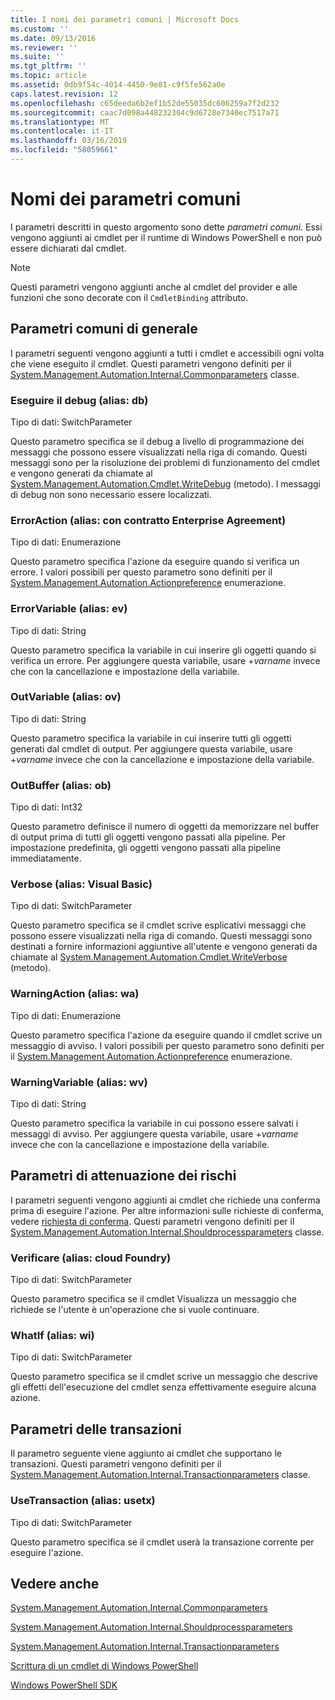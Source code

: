 ```yaml
---
title: I nomi dei parametri comuni | Microsoft Docs
ms.custom: ''
ms.date: 09/13/2016
ms.reviewer: ''
ms.suite: ''
ms.tgt_pltfrm: ''
ms.topic: article
ms.assetid: 0db9f54c-4014-4450-9e81-c9f5fe562a0e
caps.latest.revision: 12
ms.openlocfilehash: c65deeda6b2ef1b52de55035dc606259a7f2d232
ms.sourcegitcommit: caac7d098a448232304c9d6728e7340ec7517a71
ms.translationtype: MT
ms.contentlocale: it-IT
ms.lasthandoff: 03/16/2019
ms.locfileid: "58059661"
---
```

# <a name="common-parameter-names"></a>Nomi dei parametri comuni

I parametri descritti in questo argomento sono dette *parametri comuni*. Essi vengono aggiunti ai cmdlet per il runtime di Windows PowerShell e non può essere dichiarati dal cmdlet.

> [!NOTE]
> Questi parametri vengono aggiunti anche al cmdlet del provider e alle funzioni che sono decorate con il `CmdletBinding` attributo.

## <a name="general-common-parameters"></a>Parametri comuni di generale

I parametri seguenti vengono aggiunti a tutti i cmdlet e accessibili ogni volta che viene eseguito il cmdlet. Questi parametri vengono definiti per il [System.Management.Automation.Internal.Commonparameters](/dotnet/api/System.Management.Automation.Internal.CommonParameters) classe.

### <a name="debug-alias-db"></a>Eseguire il debug (alias: db)

Tipo di dati: SwitchParameter

Questo parametro specifica se il debug a livello di programmazione dei messaggi che possono essere visualizzati nella riga di comando. Questi messaggi sono per la risoluzione dei problemi di funzionamento del cmdlet e vengono generati da chiamate al [System.Management.Automation.Cmdlet.WriteDebug](/dotnet/api/System.Management.Automation.Cmdlet.WriteDebug) (metodo). I messaggi di debug non sono necessario essere localizzati.

### <a name="erroraction-alias-ea"></a>ErrorAction (alias: con contratto Enterprise Agreement)

Tipo di dati: Enumerazione

Questo parametro specifica l'azione da eseguire quando si verifica un errore. I valori possibili per questo parametro sono definiti per il [System.Management.Automation.Actionpreference](/dotnet/api/System.Management.Automation.ActionPreference) enumerazione.

### <a name="errorvariable-alias-ev"></a>ErrorVariable (alias: ev)

Tipo di dati: String

Questo parametro specifica la variabile in cui inserire gli oggetti quando si verifica un errore. Per aggiungere questa variabile, usare +*varname* invece che con la cancellazione e impostazione della variabile.

### <a name="outvariable-alias-ov"></a>OutVariable (alias: ov)

Tipo di dati: String

Questo parametro specifica la variabile in cui inserire tutti gli oggetti generati dal cmdlet di output. Per aggiungere questa variabile, usare +*varname* invece che con la cancellazione e impostazione della variabile.

### <a name="outbuffer-alias-ob"></a>OutBuffer (alias: ob)

Tipo di dati: Int32

Questo parametro definisce il numero di oggetti da memorizzare nel buffer di output prima di tutti gli oggetti vengono passati alla pipeline. Per impostazione predefinita, gli oggetti vengono passati alla pipeline immediatamente.

### <a name="verbose-alias-vb"></a>Verbose (alias: Visual Basic)

Tipo di dati: SwitchParameter

Questo parametro specifica se il cmdlet scrive esplicativi messaggi che possono essere visualizzati nella riga di comando. Questi messaggi sono destinati a fornire informazioni aggiuntive all'utente e vengono generati da chiamate al [System.Management.Automation.Cmdlet.WriteVerbose](/dotnet/api/System.Management.Automation.Cmdlet.WriteVerbose) (metodo).

### <a name="warningaction-alias-wa"></a>WarningAction (alias: wa)

Tipo di dati: Enumerazione

Questo parametro specifica l'azione da eseguire quando il cmdlet scrive un messaggio di avviso. I valori possibili per questo parametro sono definiti per il [System.Management.Automation.Actionpreference](/dotnet/api/System.Management.Automation.ActionPreference) enumerazione.

### <a name="warningvariable-alias-wv"></a>WarningVariable (alias: wv)

Tipo di dati: String

Questo parametro specifica la variabile in cui possono essere salvati i messaggi di avviso. Per aggiungere questa variabile, usare +*varname* invece che con la cancellazione e impostazione della variabile.

## <a name="risk-mitigation-parameters"></a>Parametri di attenuazione dei rischi

I parametri seguenti vengono aggiunti ai cmdlet che richiede una conferma prima di eseguire l'azione. Per altre informazioni sulle richieste di conferma, vedere [richiesta di conferma](./requesting-confirmation-from-cmdlets.md). Questi parametri vengono definiti per il [System.Management.Automation.Internal.Shouldprocessparameters](/dotnet/api/System.Management.Automation.Internal.ShouldProcessParameters) classe.

### <a name="confirm-alias-cf"></a>Verificare (alias: cloud Foundry)

Tipo di dati: SwitchParameter

Questo parametro specifica se il cmdlet Visualizza un messaggio che richiede se l'utente è un'operazione che si vuole continuare.

### <a name="whatif-alias-wi"></a>WhatIf (alias: wi)

Tipo di dati: SwitchParameter

Questo parametro specifica se il cmdlet scrive un messaggio che descrive gli effetti dell'esecuzione del cmdlet senza effettivamente eseguire alcuna azione.

## <a name="transaction-parameters"></a>Parametri delle transazioni

Il parametro seguente viene aggiunto ai cmdlet che supportano le transazioni. Questi parametri vengono definiti per il [System.Management.Automation.Internal.Transactionparameters](/dotnet/api/System.Management.Automation.Internal.TransactionParameters) classe.

### <a name="usetransaction-alias-usetx"></a>UseTransaction (alias: usetx)

Tipo di dati: SwitchParameter

Questo parametro specifica se il cmdlet userà la transazione corrente per eseguire l'azione.

## <a name="see-also"></a>Vedere anche

[System.Management.Automation.Internal.Commonparameters](/dotnet/api/System.Management.Automation.Internal.CommonParameters)

[System.Management.Automation.Internal.Shouldprocessparameters](/dotnet/api/System.Management.Automation.Internal.ShouldProcessParameters)

[System.Management.Automation.Internal.Transactionparameters](/dotnet/api/System.Management.Automation.Internal.TransactionParameters)

[Scrittura di un cmdlet di Windows PowerShell](./writing-a-windows-powershell-cmdlet.md)

[Windows PowerShell SDK](../windows-powershell-reference.md)
